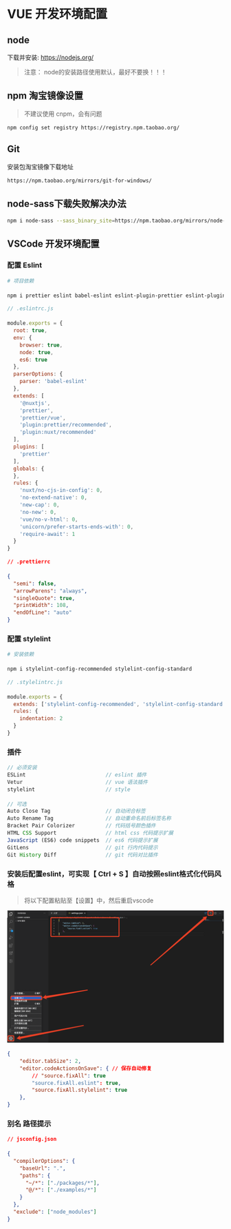 # VUE 开发环境配置

## node

下载并安装: https://nodejs.org/

> 注意： node的安装路径使用默认，最好不要换！！！

## npm 淘宝镜像设置
> 不建议使用 cnpm，会有问题

```sh
npm config set registry https://registry.npm.taobao.org/
```

## Git

安装包淘宝镜像下载地址

```sh
https://npm.taobao.org/mirrors/git-for-windows/
```

## node-sass下载失败解决办法
```sh
npm i node-sass --sass_binary_site=https://npm.taobao.org/mirrors/node-sass/
```

## VSCode 开发环境配置

### 配置 Eslint
```sh
# 项目依赖

npm i prettier eslint babel-eslint eslint-plugin-prettier eslint-plugin-nuxt @vue/eslint-config-prettier @nuxtjs/eslint-config
```

```js
// .eslintrc.js

module.exports = {
  root: true,
  env: {
    browser: true,
    node: true,
    es6: true
  },
  parserOptions: {
    parser: 'babel-eslint'
  },
  extends: [
    '@nuxtjs',
    'prettier',
    'prettier/vue',
    'plugin:prettier/recommended',
    'plugin:nuxt/recommended'
  ],
  plugins: [
    'prettier'
  ],
  globals: {
  },
  rules: {
    'nuxt/no-cjs-in-config': 0,
    'no-extend-native': 0,
    'new-cap': 0,
    'no-new': 0,
    'vue/no-v-html': 0,
    'unicorn/prefer-starts-ends-with': 0,
    'require-await': 1
  }
}
```

```json
// .prettierrc

{
  "semi": false,
  "arrowParens": "always",
  "singleQuote": true,
  "printWidth": 108,
  "endOfLine": "auto"
}
```

### 配置 stylelint
```sh
# 安装依赖

npm i stylelint-config-recommended stylelint-config-standard
```

```js
// .stylelintrc.js

module.exports = {
  extends: ['stylelint-config-recommended', 'stylelint-config-standard'],
  rules: {
    indentation: 2
  }
}
```

### 插件

```js
// 必须安装
ESLint                          // eslint 插件
Vetur                           // vue 语法插件
stylelint                       // style

// 可选
Auto Close Tag                  // 自动闭合标签
Auto Rename Tag                 // 自动重命名前后标签名称
Bracket Pair Colorizer          // 代码括号颜色插件
HTML CSS Support                // html css 代码提示扩展
JavaScript (ES6) code snippets  // es6 代码提示扩展
GitLens                         // git 行内代码提示
Git History Diff                // git 代码对比插件
```

### 安装后配置eslint，可实现【 Ctrl + S 】自动按照eslint格式化代码风格
> 将以下配置粘贴至【设置】中，然后重启vscode

![image](../images/1.14.001.png)

```json
{
    "editor.tabSize": 2,
    "editor.codeActionsOnSave": { // 保存自动修复
        // "source.fixAll": true
        "source.fixAll.eslint": true,
        "source.fixAll.stylelint": true
    },
}
```

### 别名 路径提示

```json
// jsconfig.json

{
  "compilerOptions": {
    "baseUrl": ".",
    "paths": {
      "~/*": ["./packages/*"],
      "@/*": ["./examples/*"]
    }
  },
  "exclude": ["node_modules"]
}
```